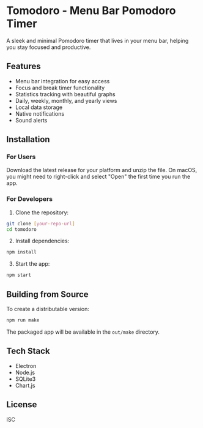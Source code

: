 # Tomodoro - Menu Bar Pomodoro Timer

A sleek and minimal Pomodoro timer that lives in your menu bar, helping you stay focused and productive.

## Features

- Menu bar integration for easy access
- Focus and break timer functionality
- Statistics tracking with beautiful graphs
- Daily, weekly, monthly, and yearly views
- Local data storage
- Native notifications
- Sound alerts

## Installation

### For Users
Download the latest release for your platform and unzip the file. On macOS, you might need to right-click and select "Open" the first time you run the app.

### For Developers
1. Clone the repository:
```bash
git clone [your-repo-url]
cd tomodoro
```

2. Install dependencies:
```bash
npm install
```

3. Start the app:
```bash
npm start
```

## Building from Source

To create a distributable version:
```bash
npm run make
```

The packaged app will be available in the `out/make` directory.

## Tech Stack

- Electron
- Node.js
- SQLite3
- Chart.js

## License

ISC 